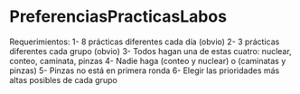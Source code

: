 # PreferenciasPracticasLabos

Requerimientos: 
1- 8 prácticas diferentes cada día (obvio)
2- 3 prácticas diferentes cada grupo (obvio)
3- Todos hagan una de estas cuatro:  nuclear, conteo, caminata, pinzas
4- Nadie haga (conteo y nuclear)  o (caminatas y pinzas) 
5- Pinzas no está en primera ronda
6- Elegir las prioridades más altas posibles de cada grupo

